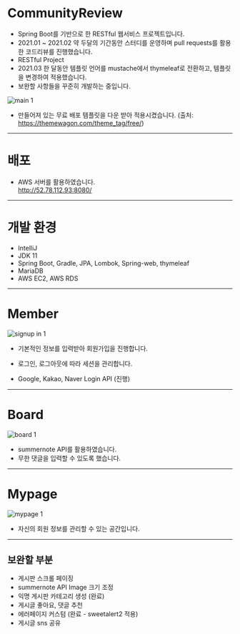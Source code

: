 # CommunityReview
- Spring Boot를 기반으로 한 RESTful 웹서비스 프로젝트입니다.
- 2021.01 ~ 2021.02 약 두달의 기간동안 스터디를 운영하며 pull requests를 활용한 코드리뷰를 진행했습니다.
- RESTful Project
- 2021.03 한 달동안 템플릿 언어를 mustache에서 thymeleaf로 전환하고, 템플릿을 변경하여 적용했습니다.
- 보완할 사항들을 꾸준히 개발하는 중입니다.

![main 1](https://user-images.githubusercontent.com/39761461/112292423-6aeffc00-8cd4-11eb-8c3a-f781cfff49b1.gif)

- 만들어져 있는 무료 배포 템플릿을 다운 받아 적용시켰습니다. (출처: https://themewagon.com/theme_tag/free/)

---
# 배포
- AWS 서버를 활용하였습니다. <br>
http://52.78.112.93:8080/

---
# 개발 환경
- IntelliJ
- JDK 11
- Spring Boot, Gradle, JPA, Lombok, Spring-web, thymeleaf
- MariaDB
- AWS EC2, AWS RDS

---
# Member

![signup in 1](https://user-images.githubusercontent.com/39761461/112443702-9afcd500-8d90-11eb-9290-436c65d42a42.gif)

- 기본적인 정보를 입력받아 회원가입을 진행합니다.
- 로그인, 로그아웃에 따라 세션을 관리합니다.

- Google, Kakao, Naver Login API (진행)

---
# Board

![board 1](https://user-images.githubusercontent.com/39761461/112444126-0e064b80-8d91-11eb-87e2-7a11614bd787.gif)

- summernote API를 활용하였습니다.
- 무한 댓글을 입력할 수 있도록 했습니다.


---
# Mypage

![mypage 1](https://user-images.githubusercontent.com/39761461/112444585-8ec54780-8d91-11eb-9dd9-f5b349268027.gif)

- 자신의 회원 정보를 관리할 수 있는 공간입니다.


---
## 보완할 부분
- 게시판 스크롤 페이징
- summernote API Image 크기 조정
- 익명 게시판 카테고리 생성  (완료)
- 게시글 좋아요, 댓글 추천
- 에러페이지 커스텀  (완료 - sweetalert2 적용)
- 게시글 sns 공유


